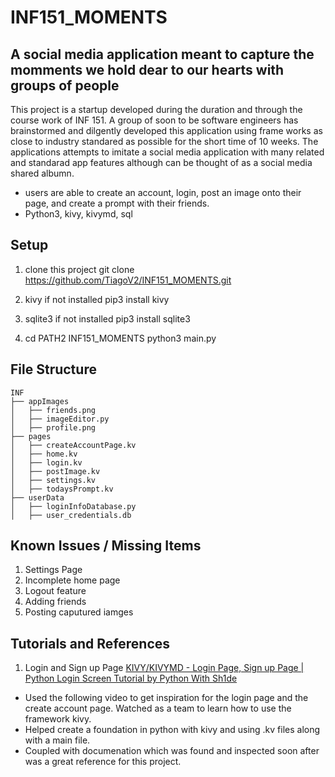 # INF151_MOMENTS

## A social media application meant to capture the momments we hold dear to our hearts with groups of people

This project is a startup developed during the duration and through the course work of INF 151. A group of soon to be software engineers 
has brainstormed and dilgently developed this application using frame works as close to industry standared as possible for the short time
of 10 weeks. The applications attempts to imitate a social media application with many related and standarad app features although can be
thought of as a social media shared albumn.

* users are able to create an account, login, post an image onto their page, and create a prompt with their friends.
* Python3, kivy, kivymd, sql

## Setup
1. clone this project
   git clone https://github.com/TiagoV2/INF151_MOMENTS.git

2. kivy if not installed
pip3 install kivy

3. sqlite3 if not installed
pip3 install sqlite3

4. cd PATH2 INF151_MOMENTS
  python3 main.py

## File Structure
    INF
    ├── appImages
    │   ├── friends.png
    │   ├── imageEditor.py
    │   ├── profile.png
    ├── pages
    │   ├── createAccountPage.kv
    │   ├── home.kv
    │   ├── login.kv
    │   ├── postImage.kv
    │   ├── settings.kv
    │   ├── todaysPrompt.kv
    ├── userData
    │   ├── loginInfoDatabase.py
    │   ├── user_credentials.db


## Known Issues / Missing Items
1. Settings Page
2. Incomplete home page
3. Logout feature
4. Adding friends
5. Posting caputured iamges


## Tutorials and References
1. Login and Sign up Page
  <a href="https://youtu.be/5X5pK9r5fdg">KIVY/KIVYMD - Login Page, Sign up Page | Python Login Screen Tutorial by Python With Sh1de</a>
  * Used the following video to get inspiration for the login page and the create account page. Watched as a team to learn how to use the framework kivy.
  * Helped create a foundation in python with kivy and using .kv files along with a main file.
  * Coupled with documenation which was found and inspected soon after was a great reference for this project.
